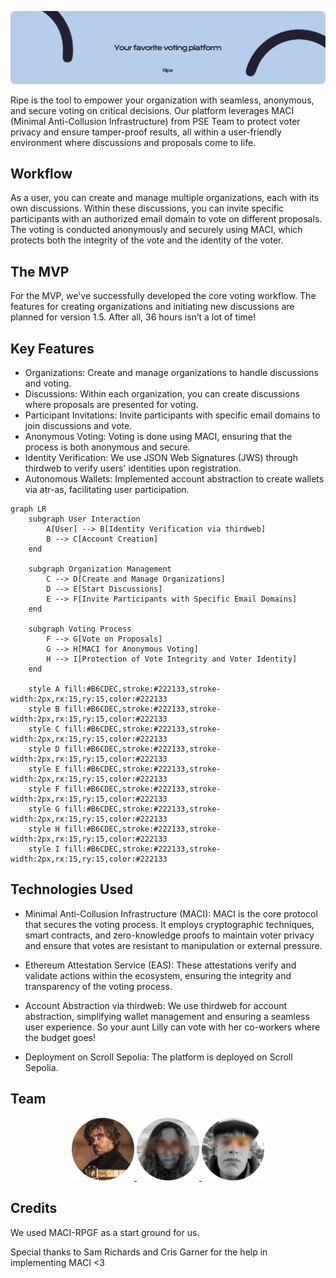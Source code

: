 ![Ripe Slogan](readme/ripe.png)

Ripe is the tool to empower your organization with seamless, anonymous, and secure voting on critical decisions. Our platform leverages MACI (Minimal Anti-Collusion Infrastructure) from PSE Team to protect voter privacy and ensure tamper-proof results, all within a user-friendly environment where discussions and proposals come to life.

## Workflow
As a user, you can create and manage multiple organizations, each with its own discussions. Within these discussions, you can invite specific participants with an authorized email domain to vote on different proposals. The voting is conducted anonymously and securely using MACI, which protects both the integrity of the vote and the identity of the voter.

## The MVP
For the MVP, we've successfully developed the core voting workflow. The features for creating organizations and initiating new discussions are planned for version 1.5. After all, 36 hours isn’t a lot of time!

## Key Features
- Organizations: Create and manage organizations to handle discussions and voting.
- Discussions: Within each organization, you can create discussions where proposals are presented for voting.
- Participant Invitations: Invite participants with specific email domains to join discussions and vote.
- Anonymous Voting: Voting is done using MACI, ensuring that the process is both anonymous and secure.
- Identity Verification: We use JSON Web Signatures (JWS) through thirdweb to verify users' identities upon registration.
- Autonomous Wallets: Implemented account abstraction to create wallets via atr-as, facilitating user participation.
```mermaid
graph LR
    subgraph User Interaction
        A[User] --> B[Identity Verification via thirdweb]
        B --> C[Account Creation]
    end

    subgraph Organization Management
        C --> D[Create and Manage Organizations]
        D --> E[Start Discussions]
        E --> F[Invite Participants with Specific Email Domains]
    end

    subgraph Voting Process
        F --> G[Vote on Proposals]
        G --> H[MACI for Anonymous Voting]
        H --> I[Protection of Vote Integrity and Voter Identity]
    end

    style A fill:#B6CDEC,stroke:#222133,stroke-width:2px,rx:15,ry:15,color:#222133
    style B fill:#B6CDEC,stroke:#222133,stroke-width:2px,rx:15,ry:15,color:#222133
    style C fill:#B6CDEC,stroke:#222133,stroke-width:2px,rx:15,ry:15,color:#222133
    style D fill:#B6CDEC,stroke:#222133,stroke-width:2px,rx:15,ry:15,color:#222133
    style E fill:#B6CDEC,stroke:#222133,stroke-width:2px,rx:15,ry:15,color:#222133
    style F fill:#B6CDEC,stroke:#222133,stroke-width:2px,rx:15,ry:15,color:#222133
    style G fill:#B6CDEC,stroke:#222133,stroke-width:2px,rx:15,ry:15,color:#222133
    style H fill:#B6CDEC,stroke:#222133,stroke-width:2px,rx:15,ry:15,color:#222133
    style I fill:#B6CDEC,stroke:#222133,stroke-width:2px,rx:15,ry:15,color:#222133

```
## Technologies Used

- Minimal Anti-Collusion Infrastructure (MACI): MACI is the core protocol that secures the voting process. It employs cryptographic techniques, smart contracts, and zero-knowledge proofs to maintain voter privacy and ensure that votes are resistant to manipulation or external pressure.

- Ethereum Attestation Service (EAS): These attestations verify and validate actions within the ecosystem, ensuring the integrity and transparency of the voting process.

- Account Abstraction via thirdweb: We use thirdweb for account abstraction, simplifying wallet management and ensuring a seamless user experience. So your aunt Lilly can vote with her co-workers where the budget goes!

- Deployment on Scroll Sepolia: The platform is deployed on Scroll Sepolia.

## Team

<p align="center">
    <a href="https://x.com/santi_nihany">
        <img src="/readme/santi.png" alt="Alt Text 2" width="100" height="100">
    </a>
     <a href="https://x.com/luzalbaposse">
        <img src="/readme/luz.png" alt="Alt Text 1" width="100" height="100">
    </a>
    <a href="https://x.com/PatojPeralta">
        <img src="/readme/pato.png" alt="Alt Text 3" width="100" height="100">
    </a>
</p>

## Credits 

We used MACI-RPGF as a start ground for us. 

Special thanks to Sam Richards and Cris Garner for the help in implementing MACI <3 





